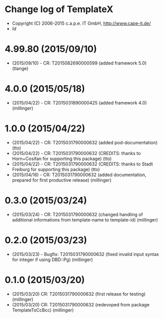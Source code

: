 # Change log of TemplateX
* Copyright (C) 2006-2015 c.a.p.e. IT GmbH, http://www.cape-it.de/
* $Id$

# 4.99.80 (2015/09/10)
* (2015/09/10) - CR: T2015082690000599 (added framework 5.0) (tlange)

# 4.0.0 (2015/05/18)
* (2015/04/22) - CR: T2015031890000425 (added framework 4.0) (millinger)

# 1.0.0 (2015/04/22)
* (2015/04/22) - CR: T2015031790000632 (added pod-documentation) (tto)
* (2015/04/22) - CR: T2015031790000632 (CREDITS: thanks to Horn+Cosifan for supporting this package) (tto)
* (2015/04/22) - CR: T2015031790000632 (CREDITS: thanks to Stadt Freiburg for supporting this package) (tto)
* (2015/04/16) - CR: T2015031790000632 (added documentation, prepared for first productive release) (millinger)

# 0.3.0 (2015/03/24)
* (2015/03/24) - CR: T2015031790000632 (changed handling of additional informations from template-name to template-id) (millinger)

# 0.2.0 (2015/03/23)
* (2015/03/23) - Bugfix: T2015031790000632 (fixed invalid input syntax for integer if using DBD::Pg) (millinger)

# 0.1.0 (2015/03/20)
* (2015/03/20) CR: T2015031790000632 (first release for testing) (millinger)
* (2015/03/20) CR: T2015031790000632 (redevoped from package TemplateToCcBcc) (millinger)
